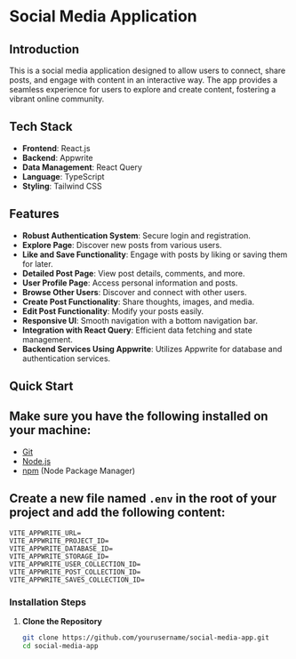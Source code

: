 # Social Media Application

## Introduction
This is a social media application designed to allow users to connect, share posts, and engage with content in an interactive way. The app provides a seamless experience for users to explore and create content, fostering a vibrant online community.

## Tech Stack
- **Frontend**: React.js
- **Backend**: Appwrite
- **Data Management**: React Query
- **Language**: TypeScript
- **Styling**: Tailwind CSS

## Features
- **Robust Authentication System**: Secure login and registration.
- **Explore Page**: Discover new posts from various users.
- **Like and Save Functionality**: Engage with posts by liking or saving them for later.
- **Detailed Post Page**: View post details, comments, and more.
- **User Profile Page**: Access personal information and posts.
- **Browse Other Users**: Discover and connect with other users.
- **Create Post Functionality**: Share thoughts, images, and media.
- **Edit Post Functionality**: Modify your posts easily.
- **Responsive UI**: Smooth navigation with a bottom navigation bar.
- **Integration with React Query**: Efficient data fetching and state management.
- **Backend Services Using Appwrite**: Utilizes Appwrite for database and authentication services.

## Quick Start
## Make sure you have the following installed on your machine:

- [Git](https://git-scm.com/)
- [Node.js](https://nodejs.org/en)
- [npm](https://www.npmjs.com/) (Node Package Manager)
  
## Create a new file named `.env` in the root of your project and add the following content:

```env
VITE_APPWRITE_URL=
VITE_APPWRITE_PROJECT_ID=
VITE_APPWRITE_DATABASE_ID=
VITE_APPWRITE_STORAGE_ID=
VITE_APPWRITE_USER_COLLECTION_ID=
VITE_APPWRITE_POST_COLLECTION_ID=
VITE_APPWRITE_SAVES_COLLECTION_ID=
```
### Installation Steps
1. **Clone the Repository**
   ```bash
   git clone https://github.com/yourusername/social-media-app.git
   cd social-media-app
